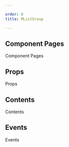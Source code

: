 ```yaml
---

order: 0
title: MListGroup

---
```

 
## Component Pages
 
Component Pages
 
## Props
 
Props
 
## Contents
 
Contents
 
## Events
 
Events
 
